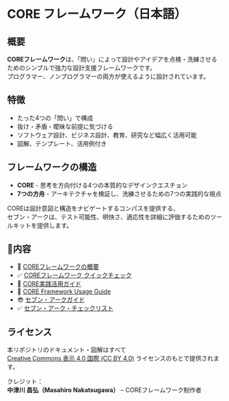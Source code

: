 # CORE フレームワーク（日本語）

## 概要

**COREフレームワーク**は、「問い」によって設計やアイデアを点検・洗練させるためのシンプルで強力な設計支援フレームワークです。  
プログラマー、ノンプログラマーの両方が使えるように設計されています。

## 特徴

- たった4つの「問い」で構成
- 抜け・矛盾・曖昧な前提に気づける
- ソフトウェア設計、ビジネス設計、教育、研究など幅広く活用可能
- 図解、テンプレート、活用例付き

## フレームワークの構造

- **CORE** - 思考を方向付ける4つの本質的なデザインクエスチョン
- **7つの方舟** - アーキテクチャを検証し、洗練させるための7つの実践的な視点

COREは設計意図と構造をナビゲートするコンパスを提供する、  
セブン・アークは、テスト可能性、明快さ、適応性を詳細に評価するためのツールキットを提供します。

## 📘内容

- 🧭 [COREフレームワークの概要](./docs/core-overview.ja.md)
- ✅ [COREフレームワーク クイックチェック](./docs/quick-check.ja.md)
- 🧪 [CORE実践活用ガイド](./docs/practical-guide.ja.md)
- 📘 [CORE Framework Usage Guide](./docs/usage-guide.ja.md)
- 😎 [セブン・アークガイド](./docs/seven-ark.ja.md)
- ✅ [セブン・アーク・チェックリスト](./docs/seven-ark-checklist.ja.md)

## ライセンス
本リポジトリのドキュメント・図解はすべて  
[Creative Commons 表示 4.0 国際 (CC BY 4.0)](https://creativecommons.org/licenses/by/4.0/deed.ja) ライセンスのもとで提供されます。

クレジット：  
**中津川 昌弘（Masahiro Nakatsugawa）** – COREフレームワーク制作者